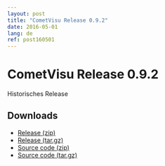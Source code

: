 ```yaml
---
layout: post
title: "CometVisu Release 0.9.2"
date: 2016-05-01
lang: de
ref: post160501
---
```


CometVisu Release 0.9.2
=======================

Historisches Release

Downloads
---------

* [Release (zip)](https://github.com/CometVisu/CometVisu/releases/download/v0.9.2/CometVisu-0.9.2.zip)
* [Release (tar.gz)](https://github.com/CometVisu/CometVisu/releases/download/v0.9.2/CometVisu-0.9.2.tar.gz)
* [Source code (zip)](https://github.com/CometVisu/CometVisu/archive/v0.9.2.zip)
* [Source code (tar.gz)](https://github.com/CometVisu/CometVisu/archive/v0.9.2.tar.gz)